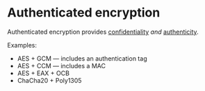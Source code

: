 # Authenticated encryption

Authenticated encryption provides [confidentiality](../goals/confidentiality.md) _and_ [authenticity](../goals/authenticity.md).

Examples:
* AES + GCM — includes an authentication tag
* AES + CCM — includes a MAC
* AES + EAX + OCB
* ChaCha20 + Poly1305

